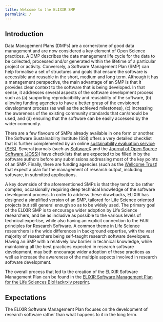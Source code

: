 ```yaml
---
title: Welcome to the ELIXIR SMP
permalink: /
---
```


## Introduction

Data Management Plans (DMPs) are a cornerstone of good data management and are now considered a key element of Open Science practices. A DMP describes the data management life cycle for the data to be collected, processed and/or generated within the lifetime of a particular project or activity. Conversely, a Software Management Plan (SMP) can help formalise a set of structures and goals that ensure the software is accessible and reusable in the short, medium and long term. Although it has a management perspective, the main advantage of an SMP is that it provides clear context to the software that is being developed. In that sense, it addresses several aspects of the software development process such as (a) supporting reproducibility and reusability of the software, (b) allowing funding agencies to have a better grasp of the envisioned development process (as well as the achieved milestones), (c) increasing the awareness of the existing community standards that can/should be used, and (d) ensuring that the software can be easily accessed by the wider community.

There are a few flavours of SMPs already available in one form or another. The Software Sustainability Institute (SSI) offers a very detailed checklist that is further complemented by an online [sustainability evaluation service (SES)](https://www.software.ac.uk/resources/online-sustainability-evaluation). Several journals (such as [SoftwareX](https://www.journals.elsevier.com/softwarex) and the [Journal of Open Source Software (JOSS)](https://joss.theoj.org/)) have checklists that are expected to be filled in by the software authors before any submissions addressing most of the key points of an SMP. Finally, there are funding agencies (such as the [Wellcome Trust](https://wellcome.org/)) that expect a plan for the management of research output, including software, in submitted applications. 

A key downside of the aforementioned SMPs is that they tend to be rather complex, occasionally requiring deep technical knowledge of the software development process. In order to address these drawbacks, ELIXIR has designed a simplified version of an SMP, tailored for Life Science oriented projects but still general enough so as to be widely used. The primary goal of the ELIXIR SMP is to encourage wider adoption by Life Science researchers, and be as inclusive as possible to the various levels of technical expertise, while also having an explicit connection to the FAIR principles for Research Software. A common theme in Life Science researchers is the wide differences in background expertise, with the vast majority of researchers being self-taught research software developers. Having an SMP with a relatively low barrier in technical knowledge, while maintaining all the best practices expected in research software development, may both encourage wider adoption of these practices as well as increase the awareness of the multiple aspects involved in research software development.

The overall process that led to the creation of the ELIXIR Software Management Plan can be found in the [ELIXIR Software Management Plan for the Life Sciences BioHackrxiv preprint](https://biohackrxiv.org/k8znb/).


## Expectations

The ELIXIR Software Management Plan focuses on the development of research software rather than what happens to it in the long term.


